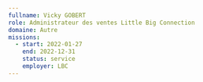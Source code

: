 ```yaml
---
fullname: Vicky GOBERT
role: Administrateur des ventes Little Big Connection
domaine: Autre
missions:
  - start: 2022-01-27
    end: 2022-12-31
    status: service
    employer: LBC
---
```

